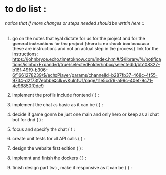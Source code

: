 # to do list : 
###### notice that if more changes or steps needed should be wrttin here :: 

1. go on the notes that eyal dictate for us for the project and for the general instructions for the project {there is no check box because these are instructions and not an actual step in the process}
link for the instructions: 
https://johnbryce.echo.timetoknow.com/index.html#/$/library/%/notifications/isInboxExpanded/true/selectedFolder/inbox/selectedId/bb108327-b16f-49f9-b306-6f1661278239/$/echoPlayer/params/channelId=b287fb37-468c-4f55-9734-d2f73f7ebbbe&clk=vKuInfU1/page/11e5cd79-a99c-40ef-9c71-4e96850f0de9
 
2. implement the profile include frontend ( ) :

3. implement the chat as basic as it can be ( ) : 

4. decide if game gonna be just one main and only hero or keep as ai chat bot for dnd ( ) :

5. focus and specify the chat ( ) :

6. create unit tests for all API calls ( ) :

7. design the website first edition ( ) :

8. implemnt and finish the dockers ( ) :

9. finish design part two , make it responsive as it can be ( ) :  